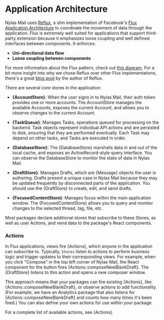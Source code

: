# Application Architecture

Nylas Mail uses [Reflux](https://github.com/spoike/refluxjs), a slim implementation of Facebook's [Flux Application Architecture](https://facebook.github.io/flux/) to coordinate the movement of data through the application. Flux is extremely well suited for applications that support third-party extension because it emphasizes loose coupling and well defined interfaces between components. It enforces:

- **Uni-directional data flow**
- **Loose coupling between components**

For more information about the Flux pattern, check out [this diagram](https://facebook.github.io/flux/docs/in-depth-overview.html#structure-and-data-flow). For a bit more insight into why we chose Reflux over other Flux implementations, there's a great [blog post](http://spoike.ghost.io/deconstructing-reactjss-flux/) by the author of Reflux.

There are several core stores in the application:

- **{AccountStore}**: When the user signs in to Nylas Mail, their auth token provides one or more accounts. The AccountStore manages the available Accounts, exposes the current Account, and allows you to observe changes to the current Account.

- **{TaskQueue}**: Manages Tasks, operations queued for processing on the backend. Task objects represent individual API actions and are persisted to disk, ensuring that they are performed eventually. Each Task may depend on other tasks, and Tasks are executed in order.

- **{DatabaseStore}**: The {DatabaseStore} marshalls data in and out of the local cache, and exposes an ActiveRecord-style query interface. You can observe the DatabaseStore to monitor the state of data in Nylas Mail.

- **{DraftStore}**: Manages Drafts, which are {Message} objects the user is authoring. Drafts present a unique case in Nylas Mail because they may be updated frequently by disconnected parts of the application. You should use the {DraftStore} to create, edit, and send drafts.

- **{FocusedContentStore}**: Manages focus within the main application window. The {FocusedContentStore} allows you to query and monitor changes to the selected thread, tag, file, etc.

Most packages declare additional stores that subscribe to these Stores, as well as user Actions, and vend data to the package's React components.


### Actions

In Flux applications, views fire {Actions}, which anyone in the application can subscribe to. Typically, `Stores` listen to actions to perform business logic and trigger updates to their corresponding views. For example, when you click "Compose" in the top left corner of Nylas Mail, the React component for the button fires {Actions::composeNewBlankDraft}. The {DraftStore} listens to this action and opens a new composer window.

This approach means that your packages can fire existing {Actions}, like {Actions::composeNewBlankDraft}, or observe actions to add functionality. (For example, we have an Analytics package that also listens for {Actions::composeNewBlankDraft} and counts how many times it's been fired.) You can also define your own actions for use within your package.

For a complete list of available actions, see {Actions}.
